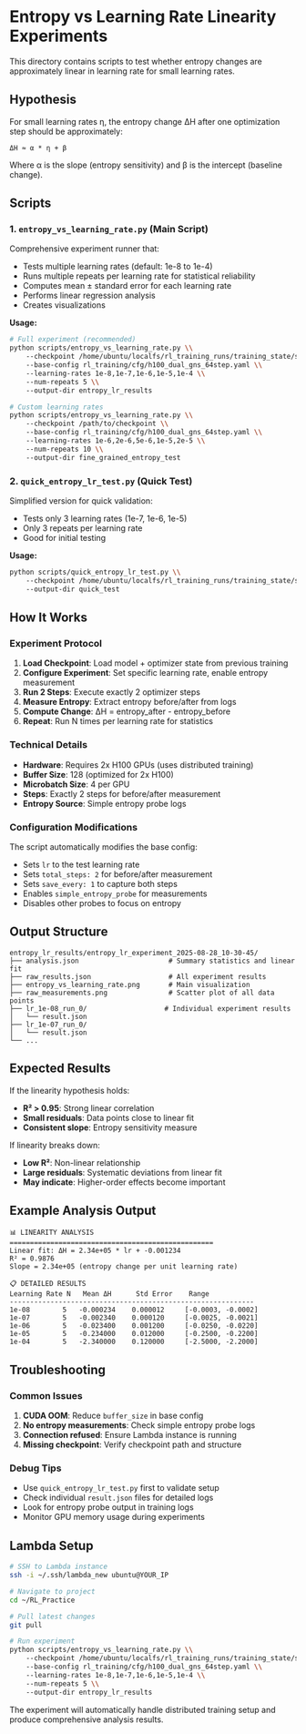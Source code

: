 # Entropy vs Learning Rate Linearity Experiments

This directory contains scripts to test whether entropy changes are approximately linear in learning rate for small learning rates.

## Hypothesis

For small learning rates η, the entropy change ΔH after one optimization step should be approximately:

```
ΔH ≈ α * η + β
```

Where α is the slope (entropy sensitivity) and β is the intercept (baseline change).

## Scripts

### 1. `entropy_vs_learning_rate.py` (Main Script)

Comprehensive experiment runner that:
- Tests multiple learning rates (default: 1e-8 to 1e-4)  
- Runs multiple repeats per learning rate for statistical reliability
- Computes mean ± standard error for each learning rate
- Performs linear regression analysis
- Creates visualizations

**Usage:**
```bash
# Full experiment (recommended)
python scripts/entropy_vs_learning_rate.py \\
    --checkpoint /home/ubuntu/localfs/rl_training_runs/training_state/step_60 \\
    --base-config rl_training/cfg/h100_dual_gns_64step.yaml \\
    --learning-rates 1e-8,1e-7,1e-6,1e-5,1e-4 \\
    --num-repeats 5 \\
    --output-dir entropy_lr_results

# Custom learning rates
python scripts/entropy_vs_learning_rate.py \\
    --checkpoint /path/to/checkpoint \\
    --base-config rl_training/cfg/h100_dual_gns_64step.yaml \\
    --learning-rates 1e-6,2e-6,5e-6,1e-5,2e-5 \\
    --num-repeats 10 \\
    --output-dir fine_grained_entropy_test
```

### 2. `quick_entropy_lr_test.py` (Quick Test)

Simplified version for quick validation:
- Tests only 3 learning rates (1e-7, 1e-6, 1e-5)
- Only 3 repeats per learning rate  
- Good for initial testing

**Usage:**
```bash
python scripts/quick_entropy_lr_test.py \\
    --checkpoint /home/ubuntu/localfs/rl_training_runs/training_state/step_60 \\
    --output-dir quick_test
```

## How It Works

### Experiment Protocol

1. **Load Checkpoint**: Load model + optimizer state from previous training
2. **Configure Experiment**: Set specific learning rate, enable entropy measurement  
3. **Run 2 Steps**: Execute exactly 2 optimizer steps
4. **Measure Entropy**: Extract entropy before/after from logs
5. **Compute Change**: ΔH = entropy_after - entropy_before
6. **Repeat**: Run N times per learning rate for statistics

### Technical Details

- **Hardware**: Requires 2x H100 GPUs (uses distributed training)
- **Buffer Size**: 128 (optimized for 2x H100)
- **Microbatch Size**: 4 per GPU
- **Steps**: Exactly 2 steps for before/after measurement
- **Entropy Source**: Simple entropy probe logs

### Configuration Modifications

The script automatically modifies the base config:
- Sets `lr` to the test learning rate
- Sets `total_steps: 2` for before/after measurement  
- Sets `save_every: 1` to capture both steps
- Enables `simple_entropy_probe` for measurements
- Disables other probes to focus on entropy

## Output Structure

```
entropy_lr_results/entropy_lr_experiment_2025-08-28_10-30-45/
├── analysis.json                      # Summary statistics and linear fit
├── raw_results.json                   # All experiment results
├── entropy_vs_learning_rate.png       # Main visualization
├── raw_measurements.png               # Scatter plot of all data points
├── lr_1e-08_run_0/                   # Individual experiment results
│   └── result.json
├── lr_1e-07_run_0/
│   └── result.json
└── ...
```

## Expected Results

If the linearity hypothesis holds:
- **R² > 0.95**: Strong linear correlation
- **Small residuals**: Data points close to linear fit
- **Consistent slope**: Entropy sensitivity measure

If linearity breaks down:
- **Low R²**: Non-linear relationship
- **Large residuals**: Systematic deviations from linear fit
- **May indicate**: Higher-order effects become important

## Example Analysis Output

```
📊 LINEARITY ANALYSIS
==================================================
Linear fit: ΔH = 2.34e+05 * lr + -0.001234
R² = 0.9876
Slope = 2.34e+05 (entropy change per unit learning rate)

📋 DETAILED RESULTS
Learning Rate N   Mean ΔH      Std Error    Range               
------------------------------------------------------------
1e-08        5   -0.000234    0.000012     [-0.0003, -0.0002]
1e-07        5   -0.002340    0.000120     [-0.0025, -0.0021] 
1e-06        5   -0.023400    0.001200     [-0.0250, -0.0220]
1e-05        5   -0.234000    0.012000     [-0.2500, -0.2200]
1e-04        5   -2.340000    0.120000     [-2.5000, -2.2000]
```

## Troubleshooting

### Common Issues

1. **CUDA OOM**: Reduce `buffer_size` in base config
2. **No entropy measurements**: Check simple entropy probe logs  
3. **Connection refused**: Ensure Lambda instance is running
4. **Missing checkpoint**: Verify checkpoint path and structure

### Debug Tips

- Use `quick_entropy_lr_test.py` first to validate setup
- Check individual `result.json` files for detailed logs
- Look for entropy probe output in training logs
- Monitor GPU memory usage during experiments

## Lambda Setup

```bash
# SSH to Lambda instance
ssh -i ~/.ssh/lambda_new ubuntu@YOUR_IP

# Navigate to project
cd ~/RL_Practice

# Pull latest changes
git pull

# Run experiment
python scripts/entropy_vs_learning_rate.py \\
    --checkpoint /home/ubuntu/localfs/rl_training_runs/training_state/step_60 \\
    --base-config rl_training/cfg/h100_dual_gns_64step.yaml \\
    --learning-rates 1e-8,1e-7,1e-6,1e-5,1e-4 \\
    --num-repeats 5 \\
    --output-dir entropy_lr_results
```

The experiment will automatically handle distributed training setup and produce comprehensive analysis results.